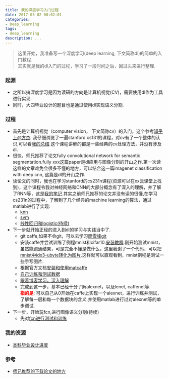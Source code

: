 ```yaml
---
title: 我的深度学习入门过程
date: 2017-03-02 00:02:01
categories:
- Deep_learning
tags:
- deep_learning
description: ...
---
```



> 这里开始，我准备写一个深度学习(deep learning, 下文简称dl)的简单的入门教程.  
  其实就是我的dl入门的过程，学习了一段时间之后，回过头来进行整理.

### 起源
* 之所以搞深度学习是因为读研的方向是计算机视觉(CV)，需要使用dl作为工具进行实现.
* 同时，大四毕业设计的题目也是通过使用dl实现语义分割.

### 过程
* 首先是计算机视觉（computer vision， 下文简称cv）的入门，这个参考[知乎上@方杰](https://www.zhihu.com/question/26836846/answer/34322576). 我仔细浏览了一遍stanford cs131的课程，对cv有了一个整体的认识,可以看[我的总结](https://github.com/su526664687/Articles/blob/master/deep_learning/Computer%20Vision:%20Foundations%20and%20Applications_summary.md).这个课程讲解的都是一些经典的cv处理方法，并没有涉及dl.
* 很快，师兄推荐了论文fully convolutional network for semantic segmentation.fully xxx这篇paper是dl应用与图像分割的开山之作.第一次读这样的文章难免会很多不懂的地方，可以结合这一篇imagenet classification with deep cnn, 这篇是dl的开山之作.
* 读论文的同时，我也在学习stanford的cs231n课程(资源可以在xx云课堂上找到)，这个课程令我对神经网络和CNN的大部分概念有了深入的理解，并了解了RNN等，这是[我的笔记](https://github.com/su526664687/Articles/blob/master/deep_learning/%20Convolutional%20Neural%20Networks%20for%20Visual%20Recognition_summary.md).其实之前师兄推荐的论文并没有读的很懂,在学习cs231n的过程中，了解到了几个经典的machine learning的算法，通过matlab进行了实现:
    * [knn](https://github.com/su526664687/Articles/blob/master/deep_learning/matlab%E5%AE%9E%E7%8E%B0:%20knn.md)
    * [svm](https://github.com/su526664687/Articles/blob/master/deep_learning/matlab%E5%AE%9E%E7%8E%B0:%20svm.md)
    * [线性回归和logistic(待续)](https://github.com/su526664687/Articles/blob/master/deep_learning/*matlab%E5%AE%9E%E7%8E%B0:%20%E7%BA%BF%E6%80%A7%E5%9B%9E%E5%BD%92%E4%B8%8Elogistic.md)
* 下一步就开始正经的进入到dl的学习与实践当中了.
    * git caffe,如果不会git，可以去学习[廖雪峰git]()
    * 安装caffe并尝试训练了例程mnist和cifar10.[安装教程](https://github.com/su526664687/Articles/blob/master/deep_learning/caffe/ubuntu%E6%97%A0cuda%E5%AE%89%E8%A3%85caffe.md).刚开始测试mnist，虽然能跑通结果，可是完全不懂是做什么，这里我谢了一个代码，可以把[mnist中idx3-ubyte转化为图片](https://github.com/su526664687/Articles/blob/master/deep_learning/caffe/matlab%E5%AE%9E%E4%BE%8B:%20mnist%E4%B8%ADidx3-ubyte%E8%BD%AC%E5%8C%96%E4%B8%BA%E5%9B%BE%E7%89%87.md).这样就可以直观看到，mnist例程是测试一些手写图片.
    * 根据官方文档[安装和使用matcaffe](https://github.com/su526664687/Articles/blob/master/deep_learning/caffe/matcaffe%E5%85%A5%E9%97%A8.md)
    * [自己训练和测试数据](https://github.com/su526664687/Articles/blob/master/deep_learning/caffe/%E3%80%90%E5%85%A5%E9%97%A8%E5%AE%9E%E4%BE%8B%E3%80%91%E7%94%A8LeNet%E8%B7%91%E8%BD%A6%E7%89%8C%E8%AF%86%E5%88%AB%E6%95%B0%E6%8D%AE.md)
    * [跟着博客学习，深入理解](http://blog.csdn.net/gybheroin/article/category/6665870)
    * 完成到这一步，基本已经十分了解alexnet，以及lenet, caffenet等.  
    <font color="red"><b>指的是</b></font>: 可以自己从0开始在caffe上实现一个alexnet，进行训练并测试，了解每一层和每一个数据块的含义.并使用matlab进行过对alexnet等的单步调试.
* 下一步，开始玩fcn,进行图像语义分割(待续)
    * 先对[fcn进行测试和训练](https://github.com/su526664687/Articles/blob/master/deep_learning/caffe/*FCN%E6%B5%8B%E8%AF%95%E4%B8%8E%E8%AE%AD%E7%BB%83.md)

### 我的资源
* [本科毕业设计进度](https://gist.github.com/su526664687/7e3c40909e2a80243441bb0acb0928a4)

### 参考
* [师兄推荐的下载论文的地方](http://www.ipcv.org/category/conf-jour/cvpr/)
